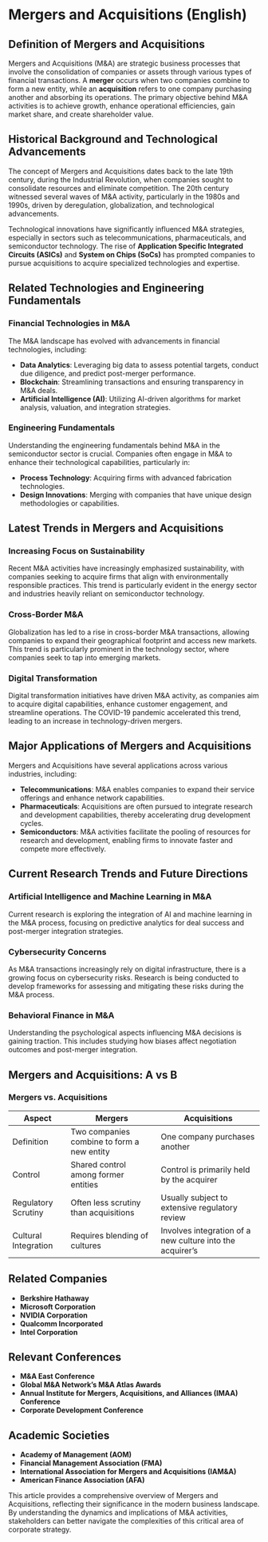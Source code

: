 # Mergers and Acquisitions (English)

## Definition of Mergers and Acquisitions

Mergers and Acquisitions (M&A) are strategic business processes that involve the consolidation of companies or assets through various types of financial transactions. A **merger** occurs when two companies combine to form a new entity, while an **acquisition** refers to one company purchasing another and absorbing its operations. The primary objective behind M&A activities is to achieve growth, enhance operational efficiencies, gain market share, and create shareholder value.

## Historical Background and Technological Advancements

The concept of Mergers and Acquisitions dates back to the late 19th century, during the Industrial Revolution, when companies sought to consolidate resources and eliminate competition. The 20th century witnessed several waves of M&A activity, particularly in the 1980s and 1990s, driven by deregulation, globalization, and technological advancements.

Technological innovations have significantly influenced M&A strategies, especially in sectors such as telecommunications, pharmaceuticals, and semiconductor technology. The rise of **Application Specific Integrated Circuits (ASICs)** and **System on Chips (SoCs)** has prompted companies to pursue acquisitions to acquire specialized technologies and expertise.

## Related Technologies and Engineering Fundamentals

### Financial Technologies in M&A

The M&A landscape has evolved with advancements in financial technologies, including:

- **Data Analytics**: Leveraging big data to assess potential targets, conduct due diligence, and predict post-merger performance.
- **Blockchain**: Streamlining transactions and ensuring transparency in M&A deals.
- **Artificial Intelligence (AI)**: Utilizing AI-driven algorithms for market analysis, valuation, and integration strategies.

### Engineering Fundamentals

Understanding the engineering fundamentals behind M&A in the semiconductor sector is crucial. Companies often engage in M&A to enhance their technological capabilities, particularly in:

- **Process Technology**: Acquiring firms with advanced fabrication technologies.
- **Design Innovations**: Merging with companies that have unique design methodologies or capabilities.

## Latest Trends in Mergers and Acquisitions

### Increasing Focus on Sustainability

Recent M&A activities have increasingly emphasized sustainability, with companies seeking to acquire firms that align with environmentally responsible practices. This trend is particularly evident in the energy sector and industries heavily reliant on semiconductor technology.

### Cross-Border M&A

Globalization has led to a rise in cross-border M&A transactions, allowing companies to expand their geographical footprint and access new markets. This trend is particularly prominent in the technology sector, where companies seek to tap into emerging markets.

### Digital Transformation

Digital transformation initiatives have driven M&A activity, as companies aim to acquire digital capabilities, enhance customer engagement, and streamline operations. The COVID-19 pandemic accelerated this trend, leading to an increase in technology-driven mergers.

## Major Applications of Mergers and Acquisitions

Mergers and Acquisitions have several applications across various industries, including:

- **Telecommunications**: M&A enables companies to expand their service offerings and enhance network capabilities.
- **Pharmaceuticals**: Acquisitions are often pursued to integrate research and development capabilities, thereby accelerating drug development cycles.
- **Semiconductors**: M&A activities facilitate the pooling of resources for research and development, enabling firms to innovate faster and compete more effectively.

## Current Research Trends and Future Directions

### Artificial Intelligence and Machine Learning in M&A

Current research is exploring the integration of AI and machine learning in the M&A process, focusing on predictive analytics for deal success and post-merger integration strategies.

### Cybersecurity Concerns

As M&A transactions increasingly rely on digital infrastructure, there is a growing focus on cybersecurity risks. Research is being conducted to develop frameworks for assessing and mitigating these risks during the M&A process.

### Behavioral Finance in M&A

Understanding the psychological aspects influencing M&A decisions is gaining traction. This includes studying how biases affect negotiation outcomes and post-merger integration.

## Mergers and Acquisitions: A vs B

### Mergers vs. Acquisitions

| Aspect                 | Mergers                                  | Acquisitions                             |
|-----------------------|------------------------------------------|-----------------------------------------|
| Definition            | Two companies combine to form a new entity | One company purchases another           |
| Control               | Shared control among former entities     | Control is primarily held by the acquirer |
| Regulatory Scrutiny   | Often less scrutiny than acquisitions    | Usually subject to extensive regulatory review |
| Cultural Integration   | Requires blending of cultures             | Involves integration of a new culture into the acquirer’s |

## Related Companies

- **Berkshire Hathaway**
- **Microsoft Corporation**
- **NVIDIA Corporation**
- **Qualcomm Incorporated**
- **Intel Corporation**

## Relevant Conferences

- **M&A East Conference**
- **Global M&A Network’s M&A Atlas Awards**
- **Annual Institute for Mergers, Acquisitions, and Alliances (IMAA) Conference**
- **Corporate Development Conference**

## Academic Societies

- **Academy of Management (AOM)**
- **Financial Management Association (FMA)**
- **International Association for Mergers and Acquisitions (IAM&A)**
- **American Finance Association (AFA)**

This article provides a comprehensive overview of Mergers and Acquisitions, reflecting their significance in the modern business landscape. By understanding the dynamics and implications of M&A activities, stakeholders can better navigate the complexities of this critical area of corporate strategy.
